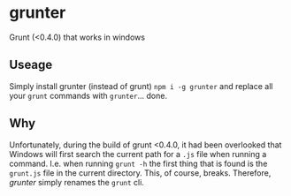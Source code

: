 grunter
=======

Grunt (&lt;0.4.0) that works in windows

Useage
------

Simply install grunter (instead of grunt) `npm i -g grunter` and replace all your `grunt` commands with `grunter`... done.

Why
---

Unfortunately, during the build of grunt &lt;0.4.0, it had been overlooked that Windows will first search the current path for a `.js` file when running a command. I.e. when running `grunt -h` the first thing that is found is the `grunt.js` file in the current directory. This, of course, breaks. Therefore, *grunter* simply renames the `grunt` cli.

